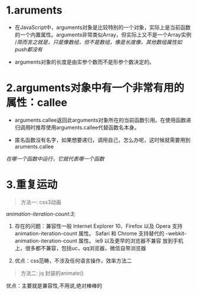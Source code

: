 # 1.aruments

* 在JavaScript中，arguments对象是比较特别的一个对象，实际上是当前函数的一个内置属性。arguments非常类似Array，但实际上又不是一个Array实例 /*简而言之就是，只是像数组，但不是数组，像是长度像，其他数组属性如push都没有*

* arguments对象的长度是由实参个数而不是形参个数决定的。




# 2.arguments对象中有一个非常有用的属性：callee

* arguments.callee返回此arguments对象所在的当前函数引用。在使用函数递归调用时推荐使用arguments.callee代替函数名本身。

* 匿名函数没有名字，如果想要递归，调用自己，怎么办呢，这时候就需要用到aruments.callee

*在哪一个函数中运行，它就代表哪一个函数*



# 3.重复运动

>方法一: css3动画

*animation-iteration-count:3;*

1. 存在的问题：兼容性一般
    Internet Explorer 10、Firefox 以及 Opera 支持 animation-iteration-count 属性。
    Safari 和 Chrome 支持替代的 -webkit-animation-iteration-count 属性。
    ie9 以及更早的浏览器不兼容  放到手机上，很多都不兼容，包括uc，qq浏览器，微信自带浏览器

2. 优点：css范畴，不涉及任何语言操作，效率方法二


>方法二: jq 封装的animate()

优点：主要就是兼容性,不用说,绝对棒棒的




